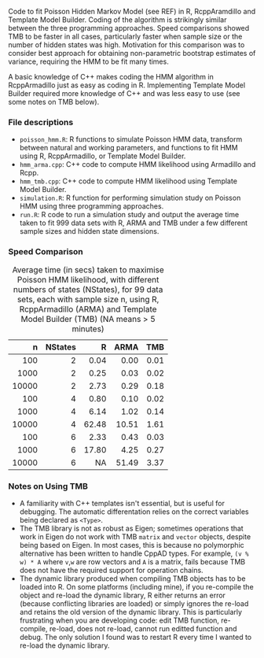 Code to fit Poisson Hidden Markov Model (see REF) in R, RcppAramdillo
and Template Model Builder. Coding of the algorithm is strikingly
similar between the three programming approaches. Speed comparisons
showed TMB to be faster in all cases, particularly faster when sample
size or the number of hidden states was high. Motivation for this
comparison was to consider best approach for obtaining non-parametric
bootstrap estimates of variance, requiring the HMM to be fit many times.

A basic knowledge of C++ makes coding the HMM algorithm in RcppArmadillo
just as easy as coding in R. Implementing Template Model Builder
required more knowledge of C++ and was less easy to use (see some notes
on TMB below).

### File descriptions

-   <code>poisson\_hmm.R</code>: R functions to simulate Poisson HMM
    data, transform between natural and working parameters, and
    functions to fit HMM using R, RcppArmadillo, or Template Model
    Builder.
-   <code>hmm\_arma.cpp</code>: C++ code to compute HMM likelihood using
    Armadillo and Rcpp.
-   <code>hmm\_tmb.cpp</code>: C++ code to compute HMM likelihood using
    Template Model Builder.
-   <code>simulation.R</code>: R function for performing simulation
    study on Poisson HMM using three programming approaches.
-   <code>run.R</code>: R code to run a simulation study and output the
    average time taken to fit 999 data sets with R, ARMA and TMB under a
    few different sample sizes and hidden state dimensions.

### Speed Comparison

<table>
<caption>Average time (in secs) taken to maximise Poisson HMM likelihood, with different numbers of states (NStates), for 99 data sets, each with sample size n, using R, RcppArmadillo (ARMA) and Template Model Builder (TMB) (NA means &gt; 5 minutes)</caption>
<thead>
<tr class="header">
<th align="right">n</th>
<th align="right">NStates</th>
<th align="right">R</th>
<th align="right">ARMA</th>
<th align="right">TMB</th>
</tr>
</thead>
<tbody>
<tr class="odd">
<td align="right">100</td>
<td align="right">2</td>
<td align="right">0.04</td>
<td align="right">0.00</td>
<td align="right">0.01</td>
</tr>
<tr class="even">
<td align="right">1000</td>
<td align="right">2</td>
<td align="right">0.25</td>
<td align="right">0.03</td>
<td align="right">0.02</td>
</tr>
<tr class="odd">
<td align="right">10000</td>
<td align="right">2</td>
<td align="right">2.73</td>
<td align="right">0.29</td>
<td align="right">0.18</td>
</tr>
<tr class="even">
<td align="right">100</td>
<td align="right">4</td>
<td align="right">0.80</td>
<td align="right">0.10</td>
<td align="right">0.02</td>
</tr>
<tr class="odd">
<td align="right">1000</td>
<td align="right">4</td>
<td align="right">6.14</td>
<td align="right">1.02</td>
<td align="right">0.14</td>
</tr>
<tr class="even">
<td align="right">10000</td>
<td align="right">4</td>
<td align="right">62.48</td>
<td align="right">10.51</td>
<td align="right">1.61</td>
</tr>
<tr class="odd">
<td align="right">100</td>
<td align="right">6</td>
<td align="right">2.33</td>
<td align="right">0.43</td>
<td align="right">0.03</td>
</tr>
<tr class="even">
<td align="right">1000</td>
<td align="right">6</td>
<td align="right">17.80</td>
<td align="right">4.25</td>
<td align="right">0.27</td>
</tr>
<tr class="odd">
<td align="right">10000</td>
<td align="right">6</td>
<td align="right">NA</td>
<td align="right">51.49</td>
<td align="right">3.37</td>
</tr>
</tbody>
</table>

### Notes on Using TMB

-   A familiarity with C++ templates isn't essential, but is useful for
    debugging. The automatic differentation relies on the correct
    variables being declared as <code>&lt;Type&gt;</code>.
-   The TMB library is not as robust as Eigen; sometimes operations that
    work in Eigen do not work with TMB <code>matrix</code> and
    <code>vector</code> objects, despite being based on Eigen. In most
    cases, this is because no polymorphic alternative has been written
    to handle CppAD types. For example, <code>(v % w) \* A</code> where
    <code>v</code>,<code>w</code> are row vectors and <code>A</code> is
    a matrix, fails because TMB does not have the required support for
    operation chains.
-   The dynamic library produced when compiling TMB objects has to be
    loaded into R. On some platforms (including mine), if you re-compile
    the object and re-load the dynamic library, R either returns an
    error (because conflicting libraries are loaded) or simply ignores
    the re-load and retains the old version of the dynamic library. This
    is particularly frustrating when you are developing code: edit TMB
    function, re-compile, re-load, does not re-load, cannot run editted
    function and debug. The only solution I found was to restart R every
    time I wanted to re-load the dynamic library.
